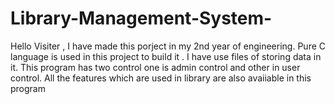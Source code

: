 # Library-Management-System-
Hello Visiter ,
I have made this porject in my 2nd year of engineering. Pure C language is used in this project to build it . 
I have use files of storing data in it. This program has two control one is admin control and other in user control. All the features which are used in library are also avaiiable in this program
